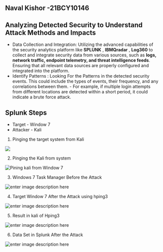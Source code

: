 
## Naval Kishor -21BCY10146
## Analyzing Detected Security to Understand Attack Methods and Impacts 
- Data Collection and Integration: Utilizing the advanced capabilities of the security analytics platform like **SPLUNK** , **IBMQradar** , **Log360** to collect and integrate security data from various sources, such as **logs, network traffic, endpoint telemetry, and threat intelligence feeds**. Ensuring that all relevant data sources are properly configured and integrated into the platform.
 - Identify Patterns : Looking For the Patterns in the detected security events. This could include the types of events, their frequency, and any correlations between them. 
			   - For example, if multiple login attempts from different locations are detected within a short period, it could indicate a brute force attack.
## Splunk Steps
- Target - Window 7
- Attacker - Kali 
1. Pinging the target system from Kali

![](https://i.postimg.cc/cCdCRTSS/pinging-the-target-pc.png)

2. Pinging the Kali from system

![Pining kali from Window 7](https://i.postimg.cc/x8h6c6h0/3-pinging-kali-from-target.png)

3. Windows 7 Task Manager Before the Attack

![enter image description here](https://i.postimg.cc/cHWZ8HRg/2window7-machine-task-manager-before-attack.png)

4. Target Window 7 After the Attack using hping3

![enter image description here](https://i.postimg.cc/1zpQ992T/4-taget-pc-after-sending-the-packet-using-hping3.png)

5. Result in kali of Hping3 

![enter image description here](https://i.postimg.cc/xdF4DBT7/5result-of-hping3.png)

6. Data Set in Splunk After the Attack

![enter image description here](https://i.postimg.cc/k4Y9HTkX/dataset-after-hping3.png)
